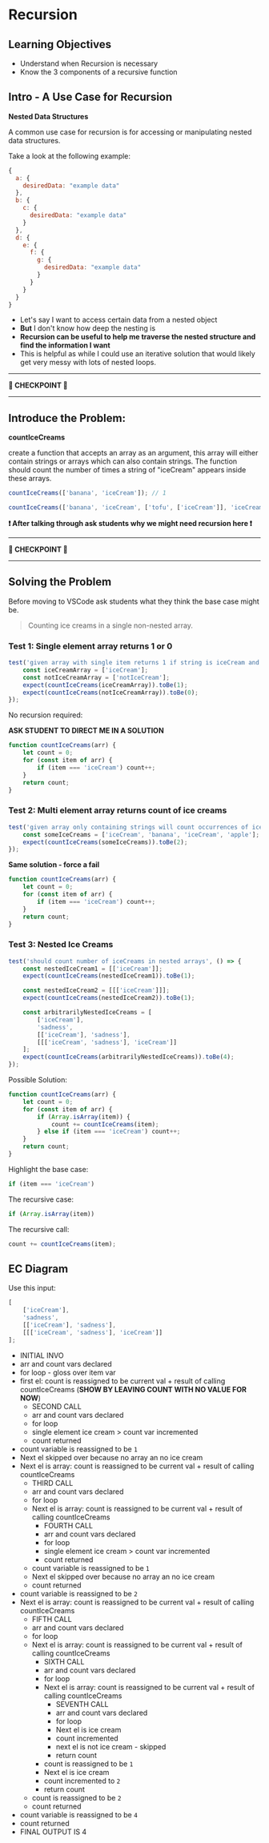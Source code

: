 # Recursion

## Learning Objectives

- Understand when Recursion is necessary
- Know the 3 components of a recursive function

## Intro - A Use Case for Recursion

**Nested Data Structures**

A common use case for recursion is for accessing or manipulating nested data structures.

Take a look at the following example:

```js
{
  a: {
    desiredData: "example data"
  },
  b: {
    c: {
      desiredData: "example data"
    }
  },
  d: {
    e: {
      f: {
        g: {
          desiredData: "example data"
        }
      }
    }
  }
}
```

- Let's say I want to access certain data from a nested object
- **But** I don't know how deep the nesting is
- **Recursion can be useful to help me traverse the nested structure and find the information I want**
- This is helpful as while I could use an iterative solution that would likely get very messy with lots of nested loops.

---

**🏁 CHECKPOINT 🏁**

---

## Introduce the Problem:

**countIceCreams**

create a function that accepts an array as an argument, this array will either contain strings or arrays which can also contain strings. The function should count the number of times a string of "iceCream" appears inside these arrays.

```js
countIceCreams(['banana', 'iceCream']); // 1

countIceCreams(['banana', 'iceCream', ['tofu', ['iceCream']], 'iceCream']); // 3
```

**❗ After talking through ask students why we might need recursion here ❗**

---

**🏁 CHECKPOINT 🏁**

---

## Solving the Problem

Before moving to VSCode ask students what they think the base case might be.

> Counting ice creams in a single non-nested array.

### Test 1: Single element array returns 1 or 0

```js
test('given array with single item returns 1 if string is iceCream and 0 if not', () => {
	const iceCreamArray = ['iceCream'];
	const notIceCreamArray = ['notIceCream'];
	expect(countIceCreams(iceCreamArray)).toBe(1);
	expect(countIceCreams(notIceCreamArray)).toBe(0);
});
```

No recursion required:

**ASK STUDENT TO DIRECT ME IN A SOLUTION**

```js
function countIceCreams(arr) {
	let count = 0;
	for (const item of arr) {
		if (item === 'iceCream') count++;
	}
	return count;
}
```

### Test 2: Multi element array returns count of ice creams

```js
test('given array only containing strings will count occurrences of iceCream', () => {
	const someIceCreams = ['iceCream', 'banana', 'iceCream', 'apple'];
	expect(countIceCreams(someIceCreams)).toBe(2);
});
```

**Same solution - force a fail**

```js
function countIceCreams(arr) {
	let count = 0;
	for (const item of arr) {
		if (item === 'iceCream') count++;
	}
	return count;
}
```

### Test 3: Nested Ice Creams

```js
test('should count number of iceCreams in nested arrays', () => {
	const nestedIceCream1 = [['iceCream']];
	expect(countIceCreams(nestedIceCream1)).toBe(1);

	const nestedIceCream2 = [[['iceCream']]];
	expect(countIceCreams(nestedIceCream2)).toBe(1);

	const arbitrarilyNestedIceCreams = [
		['iceCream'],
		'sadness',
		[['iceCream'], 'sadness'],
		[[['iceCream', 'sadness'], 'iceCream']]
	];
	expect(countIceCreams(arbitrarilyNestedIceCreams)).toBe(4);
});
```

Possible Solution:

```js
function countIceCreams(arr) {
	let count = 0;
	for (const item of arr) {
		if (Array.isArray(item)) {
			count += countIceCreams(item);
		} else if (item === 'iceCream') count++;
	}
	return count;
}
```

Highlight the base case:

```js
if (item === 'iceCream')
```

The recursive case:

```js
if (Array.isArray(item))
```

The recursive call:

```js
count += countIceCreams(item);
```

## EC Diagram

Use this input:

```js
[
	['iceCream'],
	'sadness',
	[['iceCream'], 'sadness'],
	[[['iceCream', 'sadness'], 'iceCream']]
];
```

- INITIAL INVO
- arr and count vars declared
- for loop - gloss over item var
- first el: count is reassigned to be current val + result of calling countIceCreams (**SHOW BY LEAVING COUNT WITH NO VALUE FOR NOW**)
  - SECOND CALL
  - arr and count vars declared
  - for loop
  - single element ice cream > count var incremented
  - count returned
- count variable is reassigned to be `1`
- Next el skipped over because no array an no ice cream
- Next el is array: count is reassigned to be current val + result of calling countIceCreams
  - THIRD CALL
  - arr and count vars declared
  - for loop
  - Next el is array: count is reassigned to be current val + result of calling countIceCreams
    - FOURTH CALL
    - arr and count vars declared
    - for loop
    - single element ice cream > count var incremented
    - count returned
  - count variable is reassigned to be `1`
  - Next el skipped over because no array an no ice cream
  - count returned
- count variable is reassigned to be `2`
- Next el is array: count is reassigned to be current val + result of calling countIceCreams
  - FIFTH CALL
  - arr and count vars declared
  - for loop
  - Next el is array: count is reassigned to be current val + result of calling countIceCreams
    - SIXTH CALL
    - arr and count vars declared
    - for loop
    - Next el is array: count is reassigned to be current val + result of calling countIceCreams
      - SEVENTH CALL
      - arr and count vars declared
      - for loop
      - Next el is ice cream
      - count incremented
      - next el is not ice cream - skipped
      - return count
    - count is reassigned to be `1`
    - Next el is ice cream
    - count incremented to `2`
    - return count
  - count is reassigned to be `2`
  - count returned
- count variable is reassigned to be `4`
- count returned
- FINAL OUTPUT IS 4
